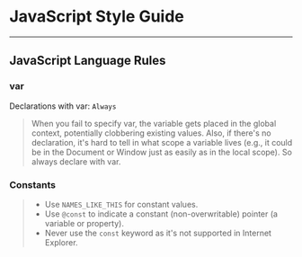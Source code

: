 # JavaScript Style Guide
------
## JavaScript Language Rules
### var
Declarations with var: `Always`

> When you fail to specify var, the variable gets placed in the global context, potentially clobbering existing values. Also, if there's no declaration, it's hard to tell in what scope a variable lives (e.g., it could be in the Document or Window just as easily as in the local scope). So always declare with var.

### Constants
> * Use `NAMES_LIKE_THIS` for constant values.
> * Use `@const` to indicate a constant (non-overwritable) pointer (a variable or property).
> * Never use the `const` keyword as it's not supported in Internet Explorer.